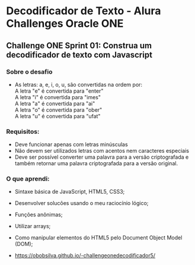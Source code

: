 # Decodificador de Texto - Alura Challenges Oracle ONE

## Challenge ONE Sprint 01: Construa um decodificador de texto com Javascript

### Sobre o desafio
- As letras: a, e, i, o, u, são convertidas na ordem por: <br> A letra "e" é convertida para "enter" <br> A letra "i" é convertida para "imes" <br> A letra "a" é convertida para "ai" <br> A letra "o" é convertida para "ober" <br> A letra "u" é convertida para "ufat"

### Requisitos:
- Deve funcionar apenas com letras minúsculas
- Não devem ser utilizados letras com acentos nem caracteres especiais
- Deve ser possível converter uma palavra para a versão criptografada e também retornar uma palavra criptografada para a versão original.

### O que aprendi:
- Sintaxe básica de JavaScript, HTML5, CSS3;
- Desenvolver solucões usando o meu raciocínio lógico;
- Funções anônimas;
- Utilizar arrays;
- Como manipular elementos do HTML5 pelo Document Object Model    (DOM);


-  https://obobsilva.github.io/-challengeonedecodificador5/
